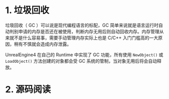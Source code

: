 <!--
@key 34
@title UnrealEngine4 源码剖析 | (二) 垃圾回收
@date 2021-2-16
@labels Unreal
@description 垃圾回收功能可以说是现代语言的标配，而 UnrealEngine4 在 Runtime 中实现了垃圾回收，扩展了 C++，大大降低了使用者的入门门槛。
-->

# 1. 垃圾回收

垃圾回收（ GC ）可以说是现代编程语言的标配，GC 简单来说就是语言运行时自动判别申请的内存是否还在被使用，判断内存无用后则自动回收内存。内存管理从来就不是什么容易事，需要手动管理内存实际上也是 C/C++ 入门门槛高的一大原因，稍有不慎就会造成内存泄露。

UnrealEngine4 在自己的 Runtime 中实现了 GC 功能，所有使用 `NewObject()` 或 `LoadObject()` 方法创建的对象都会受 GC 系统的管制，当对象无用后将会自动释放。

# 2. 源码阅读

<!-- TODO -->
